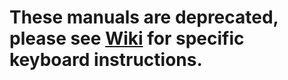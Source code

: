 # These manuals are deprecated, please see [Wiki](https://kiibohd.github.io/wiki/#/Quickstart) for specific keyboard instructions.
